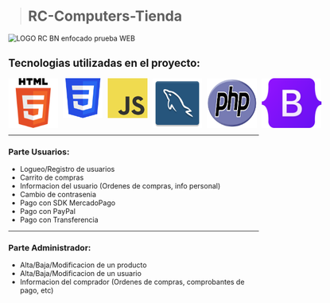 ># RC-Computers-Tienda 

![LOGO RC BN enfocado prueba WEB](https://github.com/shadycjs/RC-Computers-Tienda/assets/129355768/06deee99-ece0-4dd5-a07e-0f9bd294ff79)

## Tecnologias utilizadas en el proyecto:
<div style="display: flex; gap: 10px">
  <img src="HTML5_logo_and_wordmark.svg" style="width: 100px;
                                         height: 100px"/>
  <img src="CSS3_logo.svg" style="width: 100px;
                           height: 80px"/>
  <img src="JavaScript-logo.png" style="width: 80px;
                                 height: 80px"/>
  <img src="MySqlNuevoLogo.png" style="width: 100px;
                                height: 100px;"/>
  <img src="PHP-logo.svg" style="width: 100px;
                                 height: 100px"/>
  <img src="Bootstrap_logo.svg" style="width: 120px;
                                       height: 100px"/>
</div>
<hr>
<h3>Parte Usuarios:</h3>
<ul>
  <li>Logueo/Registro de usuarios</li>
  <li>Carrito de compras</li>
  <li>Informacion del usuario (Ordenes de compras, info personal)</li>
  <li>Cambio de contrasenia</li>
  <li>Pago con SDK MercadoPago</li>
  <li>Pago con PayPal</li>
  <li>Pago con Transferencia</li>
</ul>
<hr>
<h3>Parte Administrador:</h3>
<ul>
  <li>Alta/Baja/Modificacion de un producto</li>
  <li>Alta/Baja/Modificacion de un usuario</li>
  <li>Informacion del comprador (Ordenes de compras, comprobantes de pago, etc)</li>
</ul>

